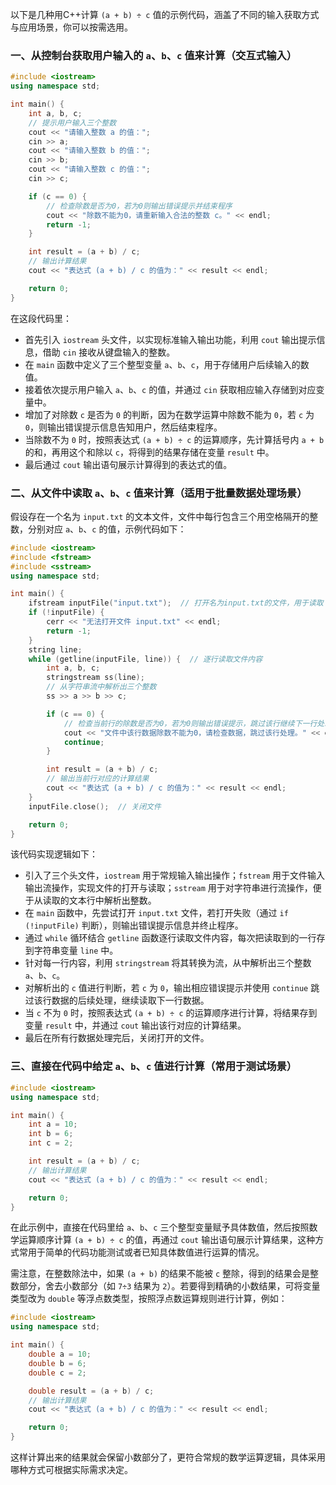 以下是几种用C++计算 `(a + b) ÷ c` 值的示例代码，涵盖了不同的输入获取方式与应用场景，你可以按需选用。

### 一、从控制台获取用户输入的 `a`、`b`、`c` 值来计算（交互式输入）

```cpp
#include <iostream>
using namespace std;

int main() {
    int a, b, c;
    // 提示用户输入三个整数
    cout << "请输入整数 a 的值：";
    cin >> a;
    cout << "请输入整数 b 的值：";
    cin >> b;
    cout << "请输入整数 c 的值：";
    cin >> c;

    if (c == 0) {
        // 检查除数是否为0，若为0则输出错误提示并结束程序
        cout << "除数不能为0，请重新输入合法的整数 c。" << endl;
        return -1;
    }

    int result = (a + b) / c;
    // 输出计算结果
    cout << "表达式 (a + b) / c 的值为：" << result << endl;

    return 0;
}
```

在这段代码里：

- 首先引入 `iostream` 头文件，以实现标准输入输出功能，利用 `cout` 输出提示信息，借助 `cin` 接收从键盘输入的整数。
- 在 `main` 函数中定义了三个整型变量 `a`、`b`、`c`，用于存储用户后续输入的数值。
- 接着依次提示用户输入 `a`、`b`、`c` 的值，并通过 `cin` 获取相应输入存储到对应变量中。
- 增加了对除数 `c` 是否为 `0` 的判断，因为在数学运算中除数不能为 `0`，若 `c` 为 `0`，则输出错误提示信息告知用户，然后结束程序。
- 当除数不为 `0` 时，按照表达式 `(a + b) ÷ c` 的运算顺序，先计算括号内 `a + b` 的和，再用这个和除以 `c`，将得到的结果存储在变量 `result` 中。
- 最后通过 `cout` 输出语句展示计算得到的表达式的值。

### 二、从文件中读取 `a`、`b`、`c` 值来计算（适用于批量数据处理场景）

假设存在一个名为 `input.txt` 的文本文件，文件中每行包含三个用空格隔开的整数，分别对应 `a`、`b`、`c` 的值，示例代码如下：

```cpp
#include <iostream>
#include <fstream>
#include <sstream>
using namespace std;

int main() {
    ifstream inputFile("input.txt");  // 打开名为input.txt的文件，用于读取
    if (!inputFile) {
        cerr << "无法打开文件 input.txt" << endl;
        return -1;
    }
    string line;
    while (getline(inputFile, line)) {  // 逐行读取文件内容
        int a, b, c;
        stringstream ss(line);
        // 从字符串流中解析出三个整数
        ss >> a >> b >> c;

        if (c == 0) {
            // 检查当前行的除数是否为0，若为0则输出错误提示，跳过该行继续下一行处理
            cout << "文件中该行数据除数不能为0，请检查数据，跳过该行处理。" << endl;
            continue;
        }

        int result = (a + b) / c;
        // 输出当前行对应的计算结果
        cout << "表达式 (a + b) / c 的值为：" << result << endl;
    }
    inputFile.close();  // 关闭文件

    return 0;
}
```

该代码实现逻辑如下：

- 引入了三个头文件，`iostream` 用于常规输入输出操作；`fstream` 用于文件输入输出流操作，实现文件的打开与读取；`sstream` 用于对字符串进行流操作，便于从读取的文本行中解析出整数。
- 在 `main` 函数中，先尝试打开 `input.txt` 文件，若打开失败（通过 `if (!inputFile)` 判断），则输出错误提示信息并终止程序。
- 通过 `while` 循环结合 `getline` 函数逐行读取文件内容，每次把读取到的一行存到字符串变量 `line` 中。
- 针对每一行内容，利用 `stringstream` 将其转换为流，从中解析出三个整数 `a`、`b`、`c`。
- 对解析出的 `c` 值进行判断，若 `c` 为 `0`，输出相应错误提示并使用 `continue` 跳过该行数据的后续处理，继续读取下一行数据。
- 当 `c` 不为 `0` 时，按照表达式 `(a + b) ÷ c` 的运算顺序进行计算，将结果存到变量 `result` 中，并通过 `cout` 输出该行对应的计算结果。
- 最后在所有行数据处理完后，关闭打开的文件。

### 三、直接在代码中给定 `a`、`b`、`c` 值进行计算（常用于测试场景）

```cpp
#include <iostream>
using namespace std;

int main() {
    int a = 10;
    int b = 6;
    int c = 2;

    int result = (a + b) / c;
    // 输出计算结果
    cout << "表达式 (a + b) / c 的值为：" << result << endl;

    return 0;
}
```

在此示例中，直接在代码里给 `a`、`b`、`c` 三个整型变量赋予具体数值，然后按照数学运算顺序计算 `(a + b) ÷ c` 的值，再通过 `cout` 输出语句展示计算结果，这种方式常用于简单的代码功能测试或者已知具体数值进行运算的情况。

需注意，在整数除法中，如果 `(a + b)` 的结果不能被 `c` 整除，得到的结果会是整数部分，舍去小数部分（如 `7÷3` 结果为 `2`）。若要得到精确的小数结果，可将变量类型改为 `double` 等浮点数类型，按照浮点数运算规则进行计算，例如：

```cpp
#include <iostream>
using namespace std;

int main() {
    double a = 10;
    double b = 6;
    double c = 2;

    double result = (a + b) / c;
    // 输出计算结果
    cout << "表达式 (a + b) / c 的值为：" << result << endl;

    return 0;
}
```

这样计算出来的结果就会保留小数部分了，更符合常规的数学运算逻辑，具体采用哪种方式可根据实际需求决定。 


